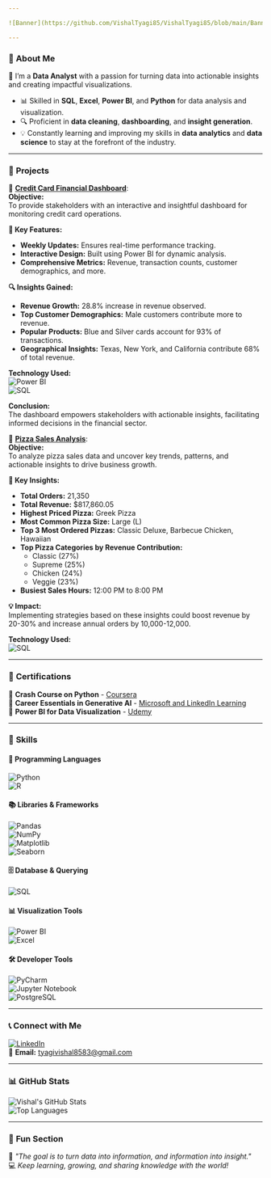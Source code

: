 ```yaml
---

![Banner](https://github.com/VishalTyagi85/VishalTyagi85/blob/main/Banner.jpg?raw=true)

---
```


### 🌟 **About Me**  
🎯 I’m a **Data Analyst** with a passion for turning data into actionable insights and creating impactful visualizations.  
- 📊 Skilled in **SQL**, **Excel**, **Power BI**, and **Python** for data analysis and visualization.  
- 🔍 Proficient in **data cleaning**, **dashboarding**, and **insight generation**.  
- 💡 Constantly learning and improving my skills in **data analytics** and **data science** to stay at the forefront of the industry.  

---

### 🚀 **Projects**  
📌 **[Credit Card Financial Dashboard](https://github.com/VishalTyagi85/Credit_Card_Financial_Dashboard)**:  
**Objective:**  
To provide stakeholders with an interactive and insightful dashboard for monitoring credit card operations.  

**🔑 Key Features:**  
- **Weekly Updates:** Ensures real-time performance tracking.  
- **Interactive Design:** Built using Power BI for dynamic analysis.  
- **Comprehensive Metrics:** Revenue, transaction counts, customer demographics, and more.  

**🔍 Insights Gained:**  
- **Revenue Growth:** 28.8% increase in revenue observed.  
- **Top Customer Demographics:** Male customers contribute more to revenue.  
- **Popular Products:** Blue and Silver cards account for 93% of transactions.  
- **Geographical Insights:** Texas, New York, and California contribute 68% of total revenue.  

**Technology Used:**  
![Power BI](https://img.shields.io/badge/PowerBI-F2C811?style=for-the-badge&logo=powerbi&logoColor=black)  
![SQL](https://img.shields.io/badge/SQL-4479A1?style=for-the-badge&logo=postgresql&logoColor=white)  

**Conclusion:**  
The dashboard empowers stakeholders with actionable insights, facilitating informed decisions in the financial sector.  

📌 **[Pizza Sales Analysis](https://github.com/VishalTyagi85/Pizza_Sales_Analysis_Using_SQL)**:  
**Objective:**  
To analyze pizza sales data and uncover key trends, patterns, and actionable insights to drive business growth.  

**🔑 Key Insights:**  
- **Total Orders:** 21,350  
- **Total Revenue:** $817,860.05  
- **Highest Priced Pizza:** Greek Pizza  
- **Most Common Pizza Size:** Large (L)  
- **Top 3 Most Ordered Pizzas:** Classic Deluxe, Barbecue Chicken, Hawaiian  
- **Top Pizza Categories by Revenue Contribution:**  
  - Classic (27%)  
  - Supreme (25%)  
  - Chicken (24%)  
  - Veggie (23%)  
- **Busiest Sales Hours:** 12:00 PM to 8:00 PM  

**💡 Impact:**  
Implementing strategies based on these insights could boost revenue by 20-30% and increase annual orders by 10,000-12,000.  

**Technology Used:**  
![SQL](https://img.shields.io/badge/SQL-4479A1?style=for-the-badge&logo=postgresql&logoColor=white)  

---

### 🏅 **Certifications**  
📜 **Crash Course on Python** - [Coursera](https://www.coursera.org/account/accomplishments/records/9846PSAGEGCA)  
📜 **Career Essentials in Generative AI** - [Microsoft and LinkedIn Learning](https://www.linkedin.com/learning/certificates/aacadac7495ff733b436357eb884fd528de04f4111288f56b3a3356127b1bcce)  
📜 **Power BI for Data Visualization** - [Udemy](https://www.udemy.com/certificate/UC-a38eba82-8f0f-4f42-a8f0-8a7fe04601f8/)

---

### 🌟 **Skills**  

#### 🔧 **Programming Languages**  
![Python](https://img.shields.io/badge/Python-3776AB?style=for-the-badge&logo=python&logoColor=white)  
![R](https://img.shields.io/badge/R-276DC3?style=for-the-badge&logo=r&logoColor=white)  

#### 📚 **Libraries & Frameworks**  
![Pandas](https://img.shields.io/badge/Pandas-150458?style=for-the-badge&logo=pandas&logoColor=white)  
![NumPy](https://img.shields.io/badge/NumPy-013243?style=for-the-badge&logo=numpy&logoColor=white)  
![Matplotlib](https://img.shields.io/badge/Matplotlib-306998?style=for-the-badge&logo=python&logoColor=white)  
![Seaborn](https://img.shields.io/badge/Seaborn-2E4053?style=for-the-badge&logo=python&logoColor=white)  

#### 🗄️ **Database & Querying**  
![SQL](https://img.shields.io/badge/SQL-4479A1?style=for-the-badge&logo=postgresql&logoColor=white)  

#### 📊 **Visualization Tools**  
![Power BI](https://img.shields.io/badge/PowerBI-F2C811?style=for-the-badge&logo=powerbi&logoColor=black)  
![Excel](https://img.shields.io/badge/Microsoft_Excel-217346?style=for-the-badge&logo=microsoft-excel&logoColor=white)  

#### 🛠 **Developer Tools**  
![PyCharm](https://img.shields.io/badge/PyCharm-000000?style=for-the-badge&logo=pycharm&logoColor=white)  
![Jupyter Notebook](https://img.shields.io/badge/Jupyter-F37626?style=for-the-badge&logo=jupyter&logoColor=white)  
![PostgreSQL](https://img.shields.io/badge/PostgreSQL-336791?style=for-the-badge&logo=postgresql&logoColor=white)  

---

### 📞 **Connect with Me**  
[![LinkedIn](https://img.shields.io/badge/LinkedIn-0A66C2?style=for-the-badge&logo=linkedin&logoColor=white)](https://www.linkedin.com/in/vishal-tyagi00)  
📧 **Email:** tyagivishal8583@gmail.com  

---

### 📊 **GitHub Stats**  
![Vishal's GitHub Stats](https://github-readme-stats.vercel.app/api?username=VishalTyagi85&show_icons=true&theme=tokyonight)  
![Top Languages](https://github-readme-stats.vercel.app/api/top-langs/?username=VishalTyagi85&layout=compact&theme=tokyonight)  

---

### 🎨 **Fun Section**  
🌟 *"The goal is to turn data into information, and information into insight."*  
💻 *Keep learning, growing, and sharing knowledge with the world!*  
